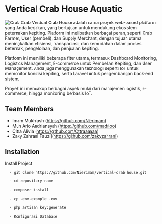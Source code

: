 # Vertical Crab House Aquatic

![Crab Crab](assets/crab_crab_logo.png)
Vertical Crab House adalah nama proyek web-based platform yang Anda kerjakan, yang bertujuan untuk mendukung ekosistem peternakan kepiting. Platform ini melibatkan berbagai peran, seperti Crab Farmer, User (pembeli), dan Supply Merchant, dengan tujuan utama meningkatkan efisiensi, transparansi, dan kemudahan dalam proses beternak, pengelolaan, dan penjualan kepiting.

Platform ini memiliki beberapa fitur utama, termasuk Dashboard Monitoring, Logistics Management, E-commerce untuk Pembelian Kepiting, dan User Management. Anda juga menggunakan teknologi seperti IoT untuk memonitor kondisi kepiting, serta Laravel untuk pengembangan back-end sistem.

Proyek ini mencakup berbagai aspek mulai dari manajemen logistik, e-commerce, hingga monitoring berbasis IoT.

## Team Members

-   Imam Mukhlash (https://github.com/Nierimam)
-   Muh Ario Andriansyah (https://github.com/madrioo)
-   Citra Alivia (https://github.com/Cttraaaaaa)
-   Zaky Zahrani Fauzi](https://github.com/zakyzahrani)

## Installation

Install Project

```bash
  - git clone https://github.com/Nierimam/vertical-crab-house.git

  - cd repository-name

  - composer install

  - cp .env.example .env

  - php artisan key:generate

  - Konfigurasi Database
```
